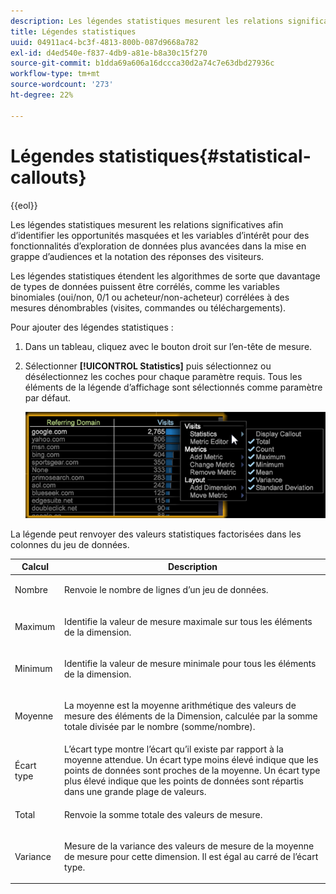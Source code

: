 ```yaml
---
description: Les légendes statistiques mesurent les relations significatives afin d’identifier les opportunités masquées et les variables d’intérêt pour des fonctionnalités d’exploration de données plus avancées dans la mise en grappe d’audiences et la notation des réponses des visiteurs.
title: Légendes statistiques
uuid: 04911ac4-bc3f-4813-800b-087d9668a782
exl-id: d4ed540e-f837-4db9-a81e-b8a30c15f270
source-git-commit: b1dda69a606a16dccca30d2a74c7e63dbd27936c
workflow-type: tm+mt
source-wordcount: '273'
ht-degree: 22%

---
```


# Légendes statistiques{#statistical-callouts}

{{eol}}

Les légendes statistiques mesurent les relations significatives afin d’identifier les opportunités masquées et les variables d’intérêt pour des fonctionnalités d’exploration de données plus avancées dans la mise en grappe d’audiences et la notation des réponses des visiteurs.

Les légendes statistiques étendent les algorithmes de sorte que davantage de types de données puissent être corrélés, comme les variables binomiales (oui/non, 0/1 ou acheteur/non-acheteur) corrélées à des mesures dénombrables (visites, commandes ou téléchargements).

Pour ajouter des légendes statistiques :

1. Dans un tableau, cliquez avec le bouton droit sur l’en-tête de mesure.
1. Sélectionner **[!UICONTROL Statistics]** puis sélectionnez ou désélectionnez les coches pour chaque paramètre requis. Tous les éléments de la légende d’affichage sont sélectionnés comme paramètre par défaut.

   ![](assets/statistical_callouts.png)

La légende peut renvoyer des valeurs statistiques factorisées dans les colonnes du jeu de données.

<table id="table_B2A4F9D5938D4756A81ACF6F4D77E63D">
 <thead>
  <tr>
   <th colname="col1" class="entry"> Calcul </th>
   <th colname="col2" class="entry"> Description </th>
  </tr>
 </thead>
 <tbody>
  <tr>
   <td colname="col1"> Nombre </td>
   <td colname="col2"><p>Renvoie le nombre de lignes d’un jeu de données. </p></td>
  </tr>
  <tr>
   <td colname="col1"> Maximum </td>
   <td colname="col2"><p> Identifie la valeur de mesure maximale sur tous les éléments de la dimension. </p></td>
  </tr>
  <tr>
   <td colname="col1"> Minimum </td>
   <td colname="col2"><p> Identifie la valeur de mesure minimale pour tous les éléments de la dimension. </p></td>
  </tr>
  <tr>
   <td colname="col1"> Moyenne </td>
   <td colname="col2"><p> La moyenne est la moyenne arithmétique des valeurs de mesure des éléments de la Dimension, calculée par la somme totale divisée par le nombre (somme/nombre). </p></td>
  </tr>
  <tr>
   <td colname="col1"> Écart type </td>
   <td colname="col2"> L’écart type montre l’écart qu’il existe par rapport à la moyenne attendue. Un écart type moins élevé indique que les points de données sont proches de la moyenne. Un écart type plus élevé indique que les points de données sont répartis dans une grande plage de valeurs. </td>
  </tr>
  <tr>
   <td colname="col1"> Total </td>
   <td colname="col2"><p> Renvoie la somme totale des valeurs de mesure. </p></td>
  </tr>
  <tr>
   <td colname="col1"> Variance </td>
   <td colname="col2"><p> Mesure de la variance des valeurs de mesure de la moyenne de mesure pour cette dimension. Il est égal au carré de l’écart type. </p></td>
  </tr>
 </tbody>
</table>
